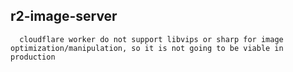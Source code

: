 r2-image-server
---
```
  cloudflare worker do not support libvips or sharp for image optimization/manipulation, so it is not going to be viable in production
```
